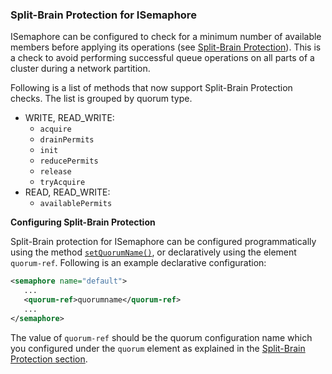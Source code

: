 
### Split-Brain Protection for ISemaphore

ISemaphore can be configured to check for a minimum number of available members before applying its operations (see [Split-Brain Protection](#split-brain-protection)). This is a check to avoid performing successful queue operations on all parts of a cluster during a network partition.

Following is a list of methods that now support Split-Brain Protection checks. The list is grouped by quorum type.

- WRITE, READ_WRITE:
    - `acquire`
    - `drainPermits`
    - `init`
    - `reducePermits`
    - `release`
    - `tryAcquire`
- READ, READ_WRITE:
    - `availablePermits`


**Configuring Split-Brain Protection**

Split-Brain protection for ISemaphore can be configured programmatically using the method [`setQuorumName()`](http://docs.hazelcast.org/docs/3.10/javadoc/com/hazelcast/config/SemaphoreConfig.html), or declaratively using the element `quorum-ref`. Following is an example declarative configuration:

```xml
<semaphore name="default">
   ...
   <quorum-ref>quorumname</quorum-ref>
   ...
</semaphore>
```


The value of `quorum-ref` should be the quorum configuration name which you configured under the `quorum` element as explained in the [Split-Brain Protection section](#split-brain-protection).

